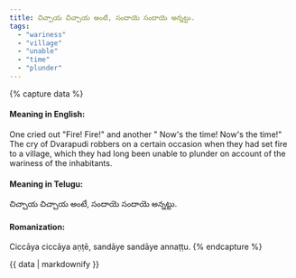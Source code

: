 ```yaml
---
title: చిచ్చాయ చిచ్చాయ అంటే, సందాయె సందాయె అన్నట్టు.
tags:
  - "wariness"
  - "village"
  - "unable"
  - "time"
  - "plunder"
---
```


{% capture data %}
#### Meaning in English:
One cried out "Fire! Fire!" and another " Now's the time! Now's the time!"
The cry of Dvarapudi robbers on a certain occasion when they had set fire to a village, which they had long been unable to plunder on account of the wariness of the inhabitants.

#### Meaning in Telugu:
చిచ్చాయ చిచ్చాయ అంటే, సందాయె సందాయె అన్నట్టు.

#### Romanization:
Ciccāya ciccāya aṇṭē, sandāye sandāye annaṭṭu.
{% endcapture %}

{{ data | markdownify }}

